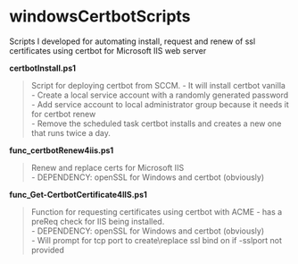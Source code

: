 # windowsCertbotScripts
Scripts I developed for automating install, request and renew of ssl certificates using certbot for Microsoft IIS web server


**certbotInstall.ps1**
  > Script for deploying certbot from SCCM.
    - It will install certbot vanilla <br>
    - Create a local service account with a randomly generated password<br>
    - Add service account to local administrator group because it needs it for certbot renew<br>
    - Remove the scheduled task certbot installs and creates a new one that runs twice a day.

**func_certbotRenew4iis.ps1**
  > Renew and replace certs for Microsoft IIS<br>
    - DEPENDENCY: openSSL for Windows and certbot (obviously) <br>

**func_Get-CertbotCertificate4IIS.ps1**
  > Function for requesting certificates using certbot with ACME
    - has a preReq check for IIS being installed.<br>
    - DEPENDENCY: openSSL for Windows and certbot (obviously) <br>
    - Will prompt for tcp port to create\replace ssl bind on if -sslport not provided<br>
